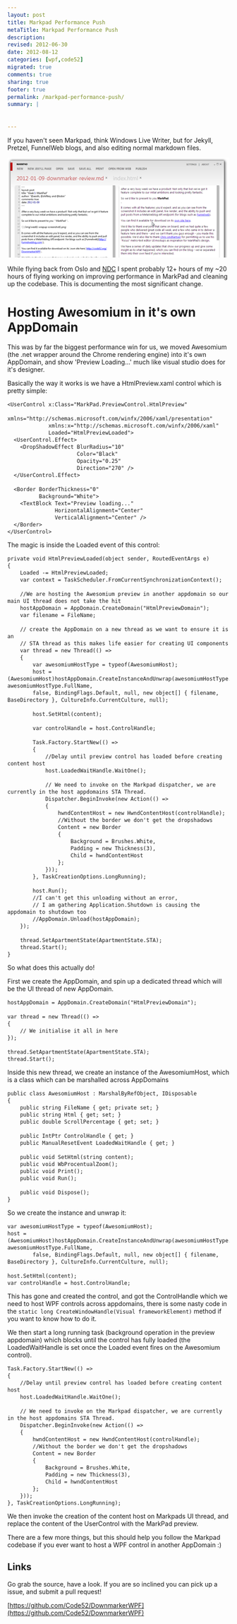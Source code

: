 ```yaml
---
layout: post
title: Markpad Performance Push
metaTitle: Markpad Performance Push
description: 
revised: 2012-06-30
date: 2012-08-12
categories: [wpf,code52]
migrated: true
comments: true
sharing: true
footer: true
permalink: /markpad-performance-push/
summary: | 
  

---
```

If you haven't seen Markpad, think Windows Live Writer, but for Jekyll, Pretzel, FunnelWeb blogs, and also editing normal markdown files.

![MarkPad](/assets/posts/2012-08-12-markpad-performance-push/screenshot.png)

While flying back from Oslo and [NDC](http://www.ndcoslo.com/) I spent probably 12+ hours of my ~20 hours of flying working on improving performance in MarkPad and cleaning up the codebase. This is documenting the most significant change.

# Hosting Awesomium in it's own AppDomain
This was by far the biggest performance win for us, we moved Awesomium (the .net wrapper around the Chrome rendering engine) into it's own AppDomain, and show 'Preview Loading...' much like visual studio does for it's designer.

Basically the way it works is we have a HtmlPreview.xaml control which is pretty simple:

    <UserControl x:Class="MarkPad.PreviewControl.HtmlPreview"
                 xmlns="http://schemas.microsoft.com/winfx/2006/xaml/presentation"
                 xmlns:x="http://schemas.microsoft.com/winfx/2006/xaml"
                 Loaded="HtmlPreviewLoaded">
      <UserControl.Effect>
        <DropShadowEffect BlurRadius="10"
                          Color="Black"
                          Opacity="0.25"
                          Direction="270" />
      </UserControl.Effect>
    
      <Border BorderThickness="0"
              Background="White">
        <TextBlock Text="Preview loading..."
                   HorizontalAlignment="Center"
                   VerticalAlignment="Center" />
      </Border>
    </UserControl>

The magic is inside the Loaded event of this control:

    private void HtmlPreviewLoaded(object sender, RoutedEventArgs e)
    {
        Loaded -= HtmlPreviewLoaded;
        var context = TaskScheduler.FromCurrentSynchronizationContext();

        //We are hosting the Awesomium preview in another appdomain so our main UI thread does not take the hit
        hostAppDomain = AppDomain.CreateDomain("HtmlPreviewDomain");
        var filename = FileName;

        // create the AppDomain on a new thread as we want to ensure it is an 
        // STA thread as this makes life easier for creating UI components
        var thread = new Thread(() =>
        {
            var awesomiumHostType = typeof(AwesomiumHost);
            host = (AwesomiumHost)hostAppDomain.CreateInstanceAndUnwrap(awesomiumHostType.Assembly.FullName, awesomiumHostType.FullName,
            false, BindingFlags.Default, null, new object[] { filename, BaseDirectory }, CultureInfo.CurrentCulture, null);

            host.SetHtml(content);

            var controlHandle = host.ControlHandle;

            Task.Factory.StartNew(() =>
            {
                //Delay until preview control has loaded before creating content host
                host.LoadedWaitHandle.WaitOne();

                // We need to invoke on the Markpad dispatcher, we are currently in the host appdomains STA Thread.
                Dispatcher.BeginInvoke(new Action(() =>
                {
                    hwndContentHost = new HwndContentHost(controlHandle);
                    //Without the border we don't get the dropshadows
                    Content = new Border
                    {
                        Background = Brushes.White,
                        Padding = new Thickness(3),
                        Child = hwndContentHost
                    };
                }));
            }, TaskCreationOptions.LongRunning);

            host.Run();
            //I can't get this unloading without an error, 
            // I am gathering Application.Shutdown is causing the appdomain to shutdown too
            //AppDomain.Unload(hostAppDomain);
        });

        thread.SetApartmentState(ApartmentState.STA);
        thread.Start();
    }

So what does this actually do!

First we create the AppDomain, and spin up a dedicated thread which will be the UI thread of new AppDomain.

    hostAppDomain = AppDomain.CreateDomain("HtmlPreviewDomain");

    var thread = new Thread(() =>
    {
        // We initialise it all in here
    });

    thread.SetApartmentState(ApartmentState.STA);
    thread.Start();

Inside this new thread, we create an instance of the AwesomiumHost, which is a class which can be marshalled across AppDomains

    public class AwesomiumHost : MarshalByRefObject, IDisposable
    {
        public string FileName { get; private set; }
        public string Html { get; set; }
        public double ScrollPercentage { get; set; }

        public IntPtr ControlHandle { get; }
        public ManualResetEvent LoadedWaitHandle { get; }

        public void SetHtml(string content);
        public void WbProcentualZoom();
        public void Print();
        public void Run();

        public void Dispose();
    }

So we create the instance and unwrap it:

    var awesomiumHostType = typeof(AwesomiumHost);
    host = (AwesomiumHost)hostAppDomain.CreateInstanceAndUnwrap(awesomiumHostType.Assembly.FullName, awesomiumHostType.FullName,
            false, BindingFlags.Default, null, new object[] { filename, BaseDirectory }, CultureInfo.CurrentCulture, null);

    host.SetHtml(content);
    var controlHandle = host.ControlHandle;

This has gone and created the control, and got the ControlHandle which we need to host WPF controls across appdomains, there is some nasty code in the `static long CreateWindowHandle(Visual frameworkElement)` method if you want to know how to do it.

We then start a long running task (background operation in the preview appdomain) which blocks until the control has fully loaded (the LoadedWaitHandle is set once the Loaded event fires on the Awesomium control).

    Task.Factory.StartNew(() =>
    {
        //Delay until preview control has loaded before creating content host
        host.LoadedWaitHandle.WaitOne();

        // We need to invoke on the Markpad dispatcher, we are currently in the host appdomains STA Thread.
        Dispatcher.BeginInvoke(new Action(() =>
        {
            hwndContentHost = new HwndContentHost(controlHandle);
            //Without the border we don't get the dropshadows
            Content = new Border
            {
                Background = Brushes.White,
                Padding = new Thickness(3),
                Child = hwndContentHost
            };
        }));
    }, TaskCreationOptions.LongRunning);

We then invoke the creation of the content host on Markpads UI thread, and replace the content of the UserControl with the MarkPad preview.

There are a few more things, but this should help you follow the Markpad codebase if you ever want to host a WPF control in another AppDomain :)

## Links
Go grab the source, have a look. If you are so inclined you can pick up a issue, and submit a pull request!

[https://github.com/Code52/DownmarkerWPF](https://github.com/Code52/DownmarkerWPF)